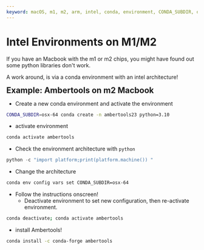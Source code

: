 ```yaml
---
keyword: macOS, m1, m2, arm, intel, conda, environment, CONDA_SUBDIR, osx-64
---
```


# Intel Environments on M1/M2

If you have an Macbook with the m1 or m2 chips, you might have found out some python libraries don't work.

A work around, is via a conda environment with an intel architecture!

<span style="font-size:1.5em;">**Example: Ambertools on m2 Macbook**</span>

- Create a new conda environment and activate the environment

```bash
CONDA_SUBDIR=osx-64 conda create -n ambertools23 python=3.10
```

- activate environment

```bash
conda activate ambertools
```

- Check the environment architecture with `python`

```python
python -c "import platform;print(platform.machine()) "
```

- Change the architecture
   
```bash
conda env config vars set CONDA_SUBDIR=osx-64
```

- Follow the instructions onscreen! 
    - Deactivate environment to set new configuration, then re-activate environment.

```bash
conda deactivate; conda activate ambertools
```

- install Ambertools!

```bash
conda install -c conda-forge ambertools
```
